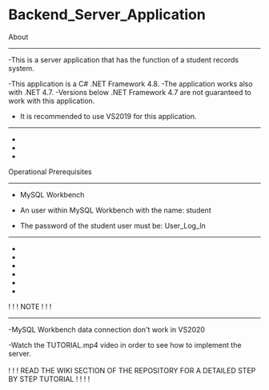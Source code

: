 # Backend_Server_Application

About
_______

-This is a server application that has the function of a student records system.

-This application is a C# .NET Framework 4.8.
-The application works also with .NET 4.7.
-Versions below .NET Framework 4.7 are not guaranteed
to work with this application.
- It is recommended to use VS2019 for this application.

_______________________________________


-
-
-

Operational Prerequisites
__________________________
- MySQL Workbench

- An user within MySQL Workbench with the name: student 

- The password of the student user must be: User_Log_In

______________________________________________
-
-
-
-
-
-
! ! ! NOTE ! ! !
__________________

-MySQL Workbench data connection don't work in VS2020

-Watch the TUTORIAL.mp4 video in order to see how to implement the server.
<br/>
<br/>
! ! ! READ THE WIKI SECTION OF THE REPOSITORY FOR A DETAILED STEP BY STEP TUTORIAL ! ! ! !

